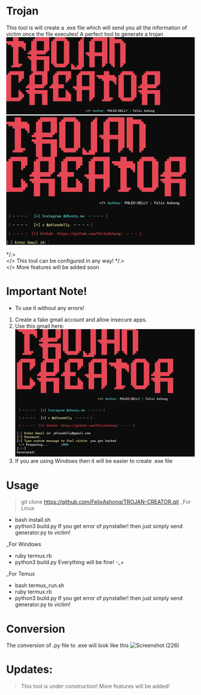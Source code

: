 # Trojan
This tool is will create a .exe file which will send you all the information of victim once the file executes! A perfect tool to generate a trojan
![Screenshot (224)](./assest/Screenshot%202024-01-16%20194846.png)
![Screenshot (274)](./assest/Screenshot%202024-01-16%20194757.png)

*/.>  
</> This tool can be configured in any way!
*/.>  
</> More features will be added soon


# Important Note!
* To use it without any errors!
1. Create a fake gmail account and allow insecure apps.
2. Use this gmail here: 
![Screenshot (225)](./assest/Screenshot%202024-01-16%20195001.png)
3. If you are using Windows then it will be easier to create .exe file

# Usage
> git clone https://github.com/FelixAshong/TROJAN-CREATOR.git
_For Linux
* bash install.sh
* python3 build.py
If you get error of pynstaller! then just simply send generator.py to victim! 

_For Windows
* ruby termux.rb
* python3 build.py
Everything will be fine! -_+

_For Temux
* bash termux_run.sh
* ruby termux.rb
* python3 build.py
If you get error of pynstaller! then just simply send generator.py to victim! 

# Conversion
The conversion of .py file to .exe will look like this
![Screenshot (226)](https://user-images.githubusercontent.com/93708296/156895028-2d3d4073-ff1b-4274-bcb5-70e159f1fdce.png)



# Updates:
> This tool is under construction! More features will be added!

